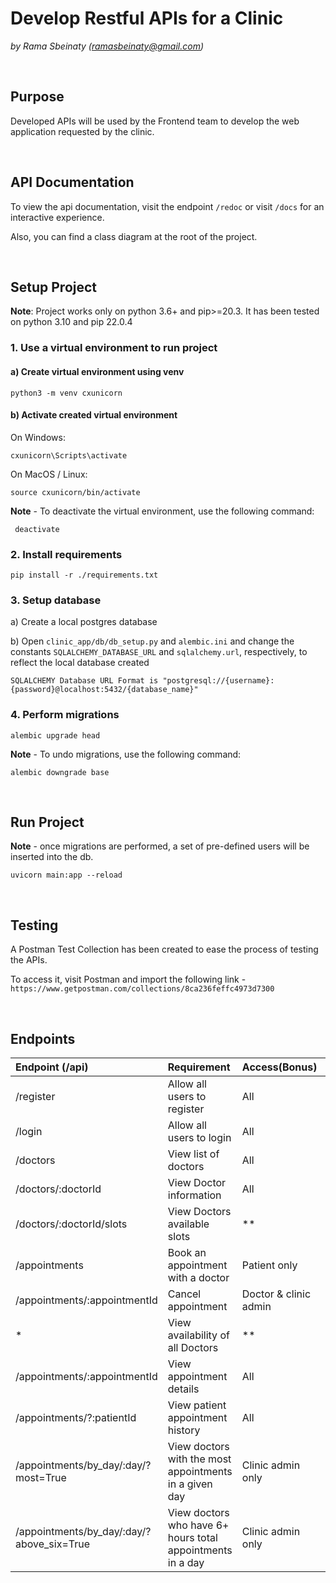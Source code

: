 # Develop Restful APIs for a Clinic 
_by Rama Sbeinaty (ramasbeinaty@gmail.com)_

<br>

## Purpose 
Developed APIs will be used by the Frontend team to develop the web application requested by the clinic.

<br>

## API Documentation
To view the api documentation, visit the endpoint `/redoc` or visit `/docs` for an interactive experience.

Also, you can find a class diagram at the root of the project.

<br>

## Setup Project

__Note__: Project works only on python 3.6+ and pip>=20.3. It has been tested on python 3.10 and pip 22.0.4


### 1. Use a virtual environment to run project
#### a) Create virtual environment using venv
```commandline
python3 -m venv cxunicorn
```

#### b) Activate created virtual environment
On Windows:
```commandline
cxunicorn\Scripts\activate
```

On MacOS / Linux:
```commandline
source cxunicorn/bin/activate
```

__Note__ - To deactivate the virtual environment, use the following command:
```commandline
 deactivate
 ```

### 2. Install requirements
```commandline
pip install -r ./requirements.txt
```

### 3. Setup database
a) Create a local postgres database

b) Open `clinic_app/db/db_setup.py` and `alembic.ini` and change the constants `SQLALCHEMY_DATABASE_URL` and `sqlalchemy.url`, respectively, to reflect the local database created

`SQLALCHEMY Database URL Format is "postgresql://{username}:{password}@localhost:5432/{database_name}"`



### 4. Perform migrations
```commandline
alembic upgrade head
```

__Note__ - To undo migrations, use the following command:
```commandline
alembic downgrade base
```

<br>

## Run Project
__Note__ - once migrations are performed, a set of pre-defined users will be inserted into the db.
```commandline
uvicorn main:app --reload
```

<br>

## Testing
A Postman Test Collection has been created to ease the process of testing the APIs.

To access it, visit Postman and import the following link -   
`https://www.getpostman.com/collections/8ca236feffc4973d7300`

<br>

## Endpoints

|Endpoint (/api)|Requirement |Access(Bonus)|Done|
|:----|:----|:----|:----|
|/register|Allow all users to register|All|Y|
|/login|Allow all users to login|All|Y|
|/doctors|View list of doctors|All|Y|
|/doctors/:doctorId|View Doctor information|All|Y|
|/doctors/:doctorId/slots|View Doctors available slots|**|N|
|/appointments|Book an appointment with a doctor|Patient only|Y|
|/appointments/:appointmentId|Cancel appointment|Doctor & clinic admin|Y|
|* |View availability of all Doctors|**|N|
|/appointments/:appointmentId|View appointment details|All|Y|
|/appointments/?:patientId|View patient appointment history|All|Y|
|/appointments/by_day/:day/?most=True|View doctors with the most appointments in a given day|Clinic admin only|Y|
|/appointments/by_day/:day/?above_six=True|View doctors who have 6+ hours total appointments in a day|Clinic admin only|Y|

